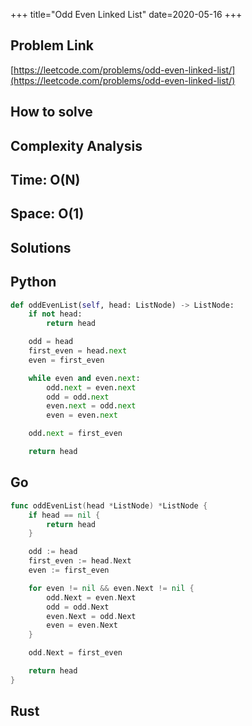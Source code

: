 +++
title="Odd Even Linked List"
date=2020-05-16
+++

## Problem Link

[https://leetcode.com/problems/odd-even-linked-list/](https://leetcode.com/problems/odd-even-linked-list/)

## How to solve

## Complexity Analysis

## Time: O(N)

## Space: O(1)

## Solutions

## Python

``` python
def oddEvenList(self, head: ListNode) -> ListNode:
    if not head:
        return head

    odd = head
    first_even = head.next
    even = first_even

    while even and even.next:
        odd.next = even.next
        odd = odd.next
        even.next = odd.next
        even = even.next

    odd.next = first_even

    return head
```

## Go

``` go
func oddEvenList(head *ListNode) *ListNode {
    if head == nil {
        return head
    }

    odd := head
    first_even := head.Next
    even := first_even

    for even != nil && even.Next != nil {
        odd.Next = even.Next
        odd = odd.Next
        even.Next = odd.Next
        even = even.Next
    }

    odd.Next = first_even

    return head
}
```

## Rust

``` rust

```
